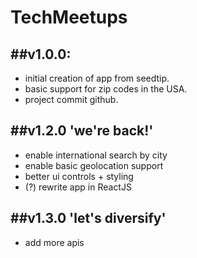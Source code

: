 # TechMeetups

##v1.0.0:
---
  - initial creation of app from seedtip.
  - basic support for zip codes in the USA.
  - project commit github.

##v1.2.0 'we're back!'
---
  - enable international search by city
  - enable basic geolocation support
  - better ui controls + styling
  - (?) rewrite app in ReactJS

##v1.3.0 'let's diversify'
---
  - add more apis
